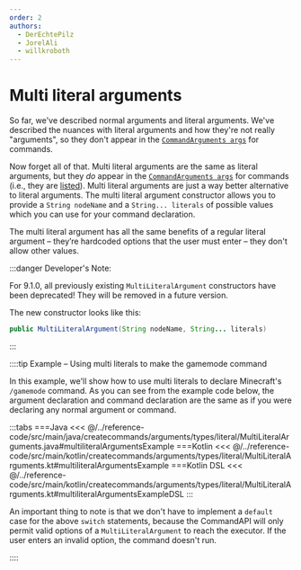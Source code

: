 ```yaml
---
order: 2
authors:
  - DerEchtePilz
  - JorelAli
  - willkroboth
---
```


# Multi literal arguments

So far, we've described normal arguments and literal arguments. We've described the nuances with literal arguments and how they're not really "arguments", so they don't appear in the [`CommandArguments args`](../../command-arguments) for commands.

Now forget all of that. Multi literal arguments are the same as literal arguments, but they _do_ appear in the [`CommandArguments args`](../../command-arguments) for commands (i.e., they are [listed](../../listed-arguments)). Multi literal arguments are just a way better alternative to literal arguments. The multi literal argument constructor allows you to provide a `String nodeName` and a `String... literals` of possible values which you can use for your command declaration.

The multi literal argument has all the same benefits of a regular literal argument – they’re hardcoded options that the user must enter – they don't allow other values.

:::danger Developer's Note:

For 9.1.0, all previously existing `MultiLiteralArgument` constructors have been deprecated! They will be removed in a future version.

The new constructor looks like this:

```java
public MultiLiteralArgument(String nodeName, String... literals)
```

:::

::::tip Example – Using multi literals to make the gamemode command

In this example, we'll show how to use multi literals to declare Minecraft's `/gamemode` command. As you can see from the example code below, the argument declaration and command declaration are the same as if you were declaring any normal argument or command.

:::tabs
===Java
<<< @/../reference-code/src/main/java/createcommands/arguments/types/literal/MultiLiteralArguments.java#multiliteralArgumentsExample
===Kotlin
<<< @/../reference-code/src/main/kotlin/createcommands/arguments/types/literal/MultiLiteralArguments.kt#multiliteralArgumentsExample
===Kotlin DSL
<<< @/../reference-code/src/main/kotlin/createcommands/arguments/types/literal/MultiLiteralArguments.kt#multiliteralArgumentsExampleDSL
:::

An important thing to note is that we don't have to implement a `default` case for the above `switch` statements, because the CommandAPI will only permit valid options of a `MultiLiteralArgument` to reach the executor. If the user enters an invalid option, the command doesn't run.

::::